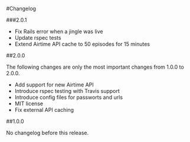 #Changelog

###2.0.1

* Fix Rails error when a jingle was live
* Update rspec tests
* Extend Airtime API cache to 50 episodes for 15 minutes

##2.0.0

The following changes are only the most important changes from 1.0.0 to 2.0.0.

* Add support for new Airtime API
* Introduce rspec testing with Travis support
* Introduce config files for passworts and urls
* MIT license
* Fix external API caching

##1.0.0

No changelog before this release.